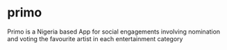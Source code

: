 # primo
Primo is a Nigeria based App for social engagements involving nomination and voting the favourite artist in each entertainment category
